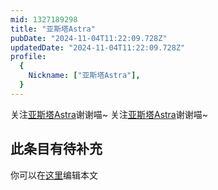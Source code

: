 ```yaml
---
mid: 1327189298
title: "亚斯塔Astra"
pubDate: "2024-11-04T11:22:09.728Z"
updatedDate: "2024-11-04T11:22:09.728Z"
profile:
  {
    Nickname: ["亚斯塔Astra"],
  }
---
```


关注[亚斯塔Astra](https://space.bilibili.com/1327189298)谢谢喵~ 关注[亚斯塔Astra](https://space.bilibili.com/1327189298)谢谢喵~

## 此条目有待补充
你可以在[这里](https://github.com/Yuhanawa/VTuber.ICU-Content/edit/master/v/亚斯塔Astra/index.md)编辑本文
